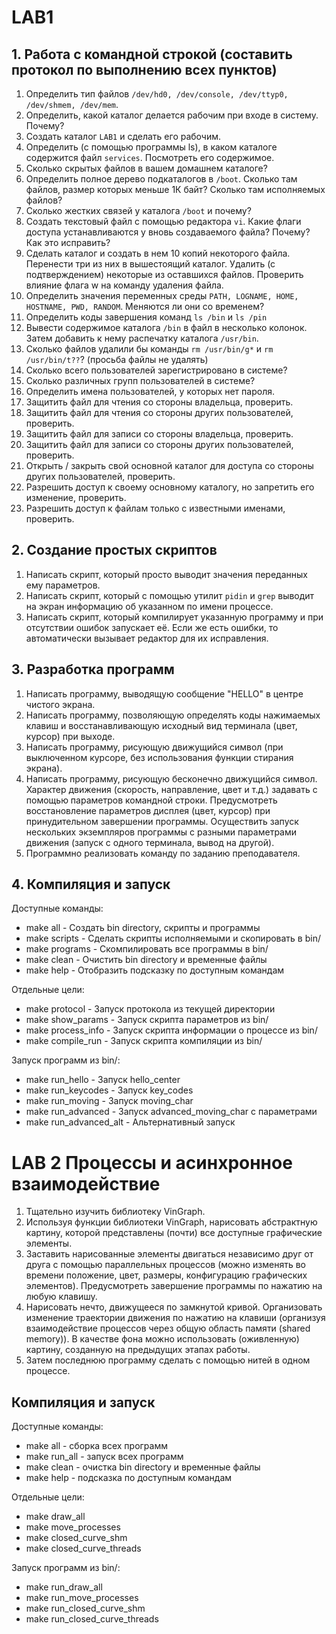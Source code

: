 # LAB1

## 1. Работа с командной строкой (составить протокол по выполнению всех пунктов)

1. Определить тип файлов `/dev/hd0, /dev/console, /dev/ttyp0, /dev/shmem, /dev/mem`.
2. Определить, какой каталог делается рабочим при входе в систему. Почему?
3. Создать каталог `LAB1` и сделать его рабочим.
4. Определить (с помощью программы ls), в каком каталоге содержится файл `services`. Посмотреть его содержимое.
5. Сколько скрытых файлов в вашем домашнем каталоге?
6. Определить полное дерево подкаталогов в `/boot`. Сколько там файлов, размер которых меньше 1К байт? Сколько там исполняемых файлов?
7. Сколько жестких связей у каталога `/boot` и почему?
8. Создать текстовый файл с помощью редактора `vi`. Какие флаги доступа устанавливаются у вновь создаваемого файла? Почему? Как это исправить?
9. Сделать каталог и создать в нем 10 копий некоторого файла. Перенести три из них в вышестоящий каталог. Удалить (с подтверждением) некоторые из оставшихся файлов. Проверить влияние флага w на команду удаления файла.
10. Определить значения переменных среды `PATH, LOGNAME, HOME, HOSTNAME, PWD, RANDOM`. Меняются ли они со временем?
11. Определить коды завершения команд `ls /bin` и `ls /pin`
12. Вывести содержимое каталога `/bin` в файл в несколько колонок. Затем добавить к нему распечатку каталога `/usr/bin`.
13. Сколько файлов удалили бы команды `rm /usr/bin/g*` и `rm /usr/bin/t??`? (просьба файлы не удалять)
14. Сколько всего пользователей зарегистрировано в системе?
15. Сколько различных групп пользователей в системе?
16. Определить имена пользователей, у которых нет пароля.
17. Защитить файл для чтения со стороны владельца, проверить.
18. Защитить файл для чтения со стороны других пользователей, проверить.
19. Защитить файл для записи со стороны владельца, проверить.
20. Защитить файл для записи со стороны других пользователей, проверить.
21. Открыть / закрыть свой основной каталог для доступа со стороны других пользователей, проверить.
22. Разрешить доступ к своему основному каталогу, но запретить его изменение, проверить.
23. Разрешить доступ к файлам только с известными именами, проверить.

## 2. Создание простых скриптов

1. Написать скрипт, который просто выводит значения переданных ему параметров.
2. Написать скрипт, который с помощью утилит `pidin` и `grep` выводит на экран информацию об указанном по имени процессе.
3. Написать скрипт, который компилирует указанную программу и при отсутствии ошибок запускает её. Если же есть ошибки, то автоматически вызывает редактор для их исправления.

## 3. Разработка программ

1. Написать программу, выводящую сообщение "HELLO" в центре чистого экрана.
2. Написать программу, позволяющую определять коды нажимаемых клавиш и восстанавливающую исходный вид терминала (цвет, курсор) при выходе.
3. Написать программу, рисующую движущийся символ (при выключенном курсоре, без использования функции стирания экрана).
4. Написать программу, рисующую бесконечно движущийся символ. Характер движения (скорость, направление, цвет и т.д.) задавать с помощью параметров командной строки. Предусмотреть восстановление параметров дисплея (цвет, курсор) при принудительном завершении программы. Осуществить запуск нескольких экземпляров программы с разными параметрами движения (запуск с одного терминала, вывод на другой).
5. Программно реализовать команду по заданию преподавателя.

## 4. Компиляция и запуск

Доступные команды:
- make all              - Создать bin directory, скрипты и программы
- make scripts          - Сделать скрипты исполняемыми и скопировать в bin/
- make programs         - Скомпилировать все программы в bin/
- make clean            - Очистить bin directory и временные файлы
- make help             - Отобразить подсказку по доступным командам

Отдельные цели:
- make protocol         - Запуск протокола из текущей директории
- make show_params      - Запуск скрипта параметров из bin/
- make process_info     - Запуск скрипта информации о процессе из bin/
- make compile_run      - Запуск скрипта компиляции из bin/

Запуск программ из bin/:
- make run_hello        - Запуск hello_center
- make run_keycodes     - Запуск key_codes
- make run_moving       - Запуск moving_char
- make run_advanced     - Запуск advanced_moving_char с параметрами
- make run_advanced_alt - Альтернативный запуск

# LAB 2 Процессы и асинхронное взаимодействие

1. Тщательно изучить библиотеку VinGraph.
2. Используя функции библиотеки VinGraph, нарисовать абстрактную картину, которой представлены (почти) все доступные графические элементы.
3. Заставить нарисованные элементы двигаться независимо друг от друга с помощью параллельных процессов (можно изменять во времени положение, цвет, размеры, конфигурацию графических элементов). Предусмотреть завершение программы по нажатию на любую клавишу.
4. Нарисовать нечто, движущееся по замкнутой кривой. Организовать изменение траектории движения по нажатию на клавиши (организуя взаимодействие процессов через общую область памяти (shared memory)). В качестве фона можно использовать (оживленную) картину, созданную на предыдущих этапах работы.
5. Затем последнюю программу сделать с помощью нитей в одном процессе.

## Компиляция и запуск
Доступные команды:
- make all          - сборка всех программ
- make run_all      - запуск всех программ
- make clean        - очистка bin directory и временные файлы
- make help         - подсказка по доступным командам

Отдельные цели:
- make draw_all
- make move_processes
- make closed_curve_shm
- make closed_curve_threads

Запуск программ из bin/:
- make run_draw_all
- make run_move_processes
- make run_closed_curve_shm
- make run_closed_curve_threads

